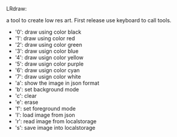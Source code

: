 LRdraw:

a tool to create low res art.
First release use keyboard to call tools.
- '0':
				draw using color black
- '1':
				draw using color red
- '2':
				draw using color green
- '3':
				draw usign color blue
- '4':
				draw usign color yellow
- '5':
				draw usign color purple
- '6':
				draw usign color cyan
- '7':
				draw usign color white
- 'a':
				show the image in json format
- 'b':
				set background mode
- 'c':
				clear
- 'e':
				erase
- 'f':
				set foreground mode
- 'l':
				load image from json
- 'r':
				read image from localstorage
- 's':
				save image into localstorage
